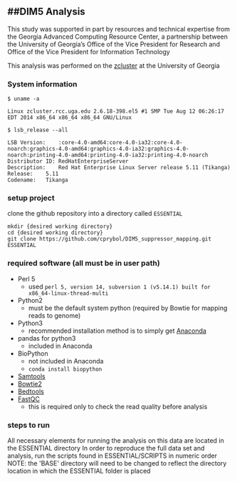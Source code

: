 ##DIM5 Analysis
---

This study was supported in part by resources and technical expertise from the Georgia Advanced Computing Resource Center, a partnership between the University of Georgia’s Office of the Vice President for Research and Office of the Vice President for Information Technology

This analysis was performed on the [zcluster](https://wiki.gacrc.uga.edu/wiki/Systems) at the University of Georgia

### System information

```
$ uname -a

Linux zcluster.rcc.uga.edu 2.6.18-398.el5 #1 SMP Tue Aug 12 06:26:17 EDT 2014 x86_64 x86_64 x86_64 GNU/Linux

$ lsb_release --all

LSB Version:	:core-4.0-amd64:core-4.0-ia32:core-4.0-noarch:graphics-4.0-amd64:graphics-4.0-ia32:graphics-4.0-noarch:printing-4.0-amd64:printing-4.0-ia32:printing-4.0-noarch
Distributor ID:	RedHatEnterpriseServer
Description:	Red Hat Enterprise Linux Server release 5.11 (Tikanga)
Release:	5.11
Codename:	Tikanga
```

### setup project
clone the github repository into a directory called `ESSENTIAL`

```
mkdir {desired working directory}
cd {desired working directory}
git clone https://github.com/cprybol/DIM5_suppressor_mapping.git ESSENTIAL

```

### required software (all must be in user path)
- Perl 5
	- used `perl 5, version 14, subversion 1 (v5.14.1) built for x86_64-linux-thread-multi`
- Python2
	- must be the default system python (required by Bowtie for mapping reads to genome)
- Python3
	- recommended installation method is to simply get [Anaconda](http://continuum.io/downloads#34)
- pandas for python3
	- included in Anaconda
- BioPython
	- not included in Anaconda
	- `conda install biopython`
- [Samtools](http://www.htslib.org/)
- [Bowtie2](http://bowtie-bio.sourceforge.net/bowtie2/index.shtml)
- [Bedtools](http://bedtools.readthedocs.org/en/latest/)
- [FastQC](http://www.bioinformatics.babraham.ac.uk/projects/fastqc/)
	- this is required only to check the read quality before analysis


### steps to run

All necessary elements for running the analysis on this data are located in the ESSENTIAL directory
In order to reproduce the full data set and analysis, run the scripts found in ESSENTIAL/SCRIPTS in numeric order
NOTE: the 'BASE' directory will need to be changed to reflect the directory location in which the ESSENTIAL folder is placed
